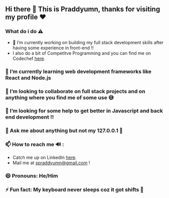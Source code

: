 ## Hi there 👋 This is Praddyumn, thanks for visiting my profile ❤️


### What do i do ⚠️
+ 🔭 I’m currently working on building my full stack development skills after having some experience in front-end !! 
+ I also do a bit of Competitve Programming and you can find me on Codechef [here](https://www.codechef.com/users/praddyumn).

###  🌱 I’m currently learning web development frameworks like React and Node.js

### 👯 I’m looking to collaborate on full stack projects and on anything where you find me of some use 😅

### 🤔 I’m looking for some help to get better in Javascript and back end development !!

### 💬 Ask me about anything but not my 127.0.0.1 🤫

### 📫 How to reach me 🔊 : 
+ Catch me up on LinkedIn [here](https://www.linkedin.com/in/praddyumnshukla/).
+ Mail me at spraddyumn@gmail.com !

### 😄 Pronouns: He/Him

### ⚡ Fun fact: My keyboard never sleeps coz it got shifts 🥱

